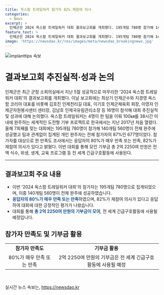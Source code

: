 ```yaml
---
title: 옥스팜 트레일워커 참가자 82% 재참여 의사
categories:
  - News
excerpt: >
  인제군은 2024 옥스팜 트레일워커 대회 결과보고회를 개최했다. 195개팀 780명 참가해 140개팀 560명이 완주했고, 개인완주자 677명 중 80%가 만족, 82%가 재참여 의사를 밝힘. 이번 대회를 통해 2억 2250여 만원의 기부금이 전 세계 긴급구호활동에 사용될 예정. #옥스팜 #트레일워커 #인제군
feature_text: >
  인제군은 2024 옥스팜 트레일워커 대회 결과보고회를 개최했다. 195개팀 780명 참가해 140개팀 560명이 완주했고, 개인완주자 677명 중 80%가 만족, 82%가 재참여 의사를 밝힘. 이번 대회를 통해 2억 2250여 만원의 기부금이 전 세계 긴급구호활동에 사용될 예정. #옥스팜 #트레일워커 #인제군
image: 'https://newsdao.kr/res/images/meta/newsdao_breakingnews.jpg'
---
```


<p><img src="https://newsdao.kr/res/images/meta/newsdao_breakingnews.jpg" alt="implanttips 속보" /></p>

<h1>결과보고회 추진실적·성과 논의</h1>

<p data-ke-size="size16">인제군은 최근 군청 소회의실에서 지난 5월 성공적으로 마무리한 '2024 옥스팜 트레일워커 대회'의 결과보고회를 개최했다. 이날 보고회에는 최상기 인제군수와 지경영 옥스팜 코리아 대표를 비롯해 김호진 인제천리길 대표, 이기호 인제군체육회 회장, 이영자 인제군자원봉사센터 센터장, 김남호 인제국유림관리소장 등 16명이 참석해 대회 추진실적 및 성과에 대해 논의했다. 옥스팜 트레일워커는 4명이 한 팀을 이뤄 100㎞를 38시간 이내에 완주하는 세계적인 도전형 기부 프로젝트로 한국에서는 지난 2017년 처음 열렸다. 올해 7회째를 맞는 대회에는 195개팀 780명이 참가해 140개팀 560명이 전체 완주에 성공했고 팀과 관계없이 집계된 개인 완주자는 전체 참가자의 87%인 677명이었다. 참가자를 대상으로 한 만족도 조사에서는 응답자의 80%가 매우 만족 또는 만족, 82%가 재참여 의사가 있다고 밝혔다. 이번 대회를 통해 모인 기부금 총 2억 2250여 만원은 전액 식수, 위생, 생계, 교육 프로그램 등 전 세계 긴급구호활동에 사용된다.</p>

<hr>

<h2 data-ke-size="size26">결과보고회 주요 내용</h2>

<ul>
  <li>이번 '2024 옥스팜 트레일워커 대회'의 참가자는 195개팀 780명으로 집계되었으며, 이중 140개팀 560명이 전체 완주에 성공하였습니다.</li>
  <li><b><span style="color: #1a5490;">응답자의 80%가 매우 만족 또는 만족</span></b>하였으며, 82%가 재참여 의사가 있다고 응답하여 대회에 대한 긍정적인 평가가 나왔습니다.</li>
  <li>대회를 통해 <b><span style="color: #1a5490;">총 2억 2250여 만원의 기부금이 모여</span></b>, 전 세계 긴급구호활동에 사용될 예정입니다.</li>
</ul>

<h2 data-ke-size="size26">참가자 만족도 및 기부금 활용</h2>

<table>
  <tr>
    <td style="text-align: center; height: 17px;"><b>참가자 만족도</b></td>
    <td style="text-align: center; height: 17px;"><b>기부금 활용</b></td>
  </tr>
  <tr>
    <td style="text-align: center; height: 17px;">80%가 매우 만족 또는 만족</td>
    <td style="text-align: center; height: 17px;">2억 2250여 만원의 기부금은 전 세계 긴급구호활동에 사용될 예정</td>
  </tr>
</table>

<p data-ke-size="size16">&nbsp;</p>
실시간 뉴스 속보는, <a href="https://newsdao.kr" rel="dofollow">https://newsdao.kr</a>


